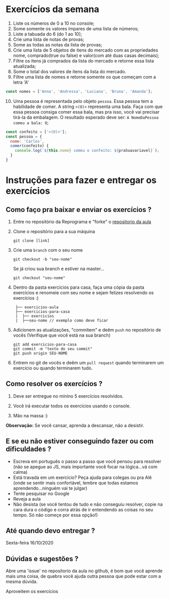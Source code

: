
# Exercícios da semana

1. Liste os números de 0 a 10 no console;
2. Some somente os valores ímpares de uma lista de números;
3. Liste a tabuada do 6 (do 1 ao 10);
4. Crie uma lista de notas de provas;
5. Some as todas as notas da lista de provas;
6. Crie uma lista de 5 objetos de itens do mercado com as propriedades nome, comprado(true ou false) e valor(com até duas casas decimais);
7. Filtre os itens já comprados da lista do mercado e retorne essa lista atualizada;
8. Some o total dos valores de itens da lista do mercado.
9. Filtre uma lista de nomes e retorne somente os que começam com a letra 'A'
```js
const nomes = ['Anna', 'Andressa', 'Luciana', 'Bruna', 'Amanda'];
```
10. Uma pessoa é representada pelo objeto `pessoa`. Essa pessoa tem a habilidade de comer. A string `>(O)<` representa uma bala. Faça com que essa pessoa consiga comer essa bala, mas pra isso, você vai precisar tirá-la da embalagem. O resultado esperado deve ser: `A NomeDaPessoa comeu a bala: O`;
```js
const confeito = ['>(O)<'];
const pessoa = {
  nome: 'Carlos',
  comer(confeito) {
    console.log(`${this.nome} comeu o confeito: ${praSuavariavel}`);
  }
}
```

# Instruções para fazer e entregar os exercícios 

## Como faço pra baixar e enviar os exercícios ?

1. Entre no repositório da Reprograma e "forke" o [repositorio da aula](https://github.com/reprograma/On8-javascript-iii)

2. Clone o repositório para a sua máquina

   ```
   git clone [link]
   ```

3. Crie uma `branch` com o seu nome

   ```
   git checkout -b "seu-nome"
   ```

   Se já criou sua branch e estiver na master...

   ```
   git checkout "seu-nome"
   ```

4. Dentro da pasta exercícios para casa, faça uma cópia da pasta exercícios e renomeie com seu nome e sejam felizes resolvendo os exercícios :)
   ```
    ├── exercicios-aula
    ├── exercicios-para-casa
    |  ├── exercicios
    |  ├──seu-nome // exemplo como deve ficar
   ```

5. Adicionem as atualizações, "commitem" e deêm `push` no repositório de vocês
   (Verifique que você está na sua branch)

   ```
   git add exercicios-para-casa
   git commit -m "texto do seu commit"
   git push origin SEU-NOME
   ```

6. Entrem no git de vocês e deêm um `pull request` quando terminarem um exercício ou quando terminarem tudo.


## Como resolver os exercícios ?

1. Deve ser entregue no mínino 5 exercícios resolvidos.

2. Você irá executar todos os exercícios usando o console.

2. Mão na massa :)


**Observação:** Se você cansar, aprenda a descansar, não a desistir. 


## E se eu não estiver conseguindo fazer ou com dificuldades ?

- Escreva em português o passo a passo que você pensou para resolver (não se apegue ao JS, mais importante você focar na lógica...vá com calma)
- Está travada em um exercício? Peça ajuda para colegas ou pra Alê (onde se sentir mais confortável, lembre que todas estamos aprendendo...ninguém vai te julgar)
- Tente pesquisar no Google
- Reveja a aula
- Não desista (se você tentou de tudo e não conseguiu resolver, copie na cara dura o código e corra atrás de ir entendendo as coisas no seu tempo. Só não começe por essa opção!)


## Até quando devo entregar ?

Sexta-feira 16/10/2020

## Dúvidas e sugestões ?

Abre uma 'issue' no repositorio da aula no github, é bom que você aprende mais uma coisa,  de quebra você ajuda outra pessoa que pode estar com a mesma dúvida. 

Aproveitem os exercícios
